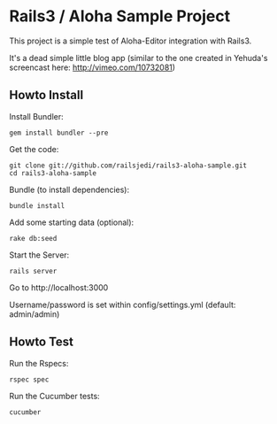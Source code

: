 Rails3 / Aloha Sample Project
===============================

This project is a simple test of Aloha-Editor integration with Rails3.

It's a dead simple little blog app (similar to the one created in Yehuda's screencast here: http://vimeo.com/10732081)


Howto Install
-------------

Install Bundler:

    gem install bundler --pre

Get the code:

    git clone git://github.com/railsjedi/rails3-aloha-sample.git
    cd rails3-aloha-sample

Bundle (to install dependencies):

    bundle install

Add some starting data (optional):

    rake db:seed

Start the Server:

    rails server

Go to http://localhost:3000

Username/password is set within config/settings.yml (default: admin/admin)


Howto Test
----------

Run the Rspecs:

    rspec spec

Run the Cucumber tests:

    cucumber
